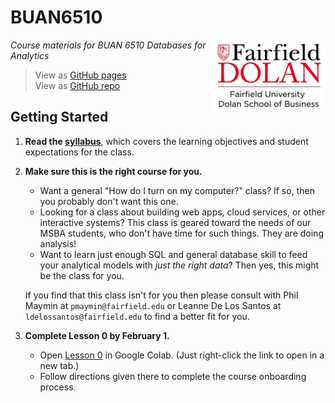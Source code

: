 # BUAN6510
<img src="https://github.com/christopherhuntley/BUAN5405-docs/blob/master/Slides/img/Dolan.png?raw=true" width="180px" align="right">

_Course materials for BUAN 6510 Databases for Analytics_   
>View as [GitHub pages](https://christopherhuntley.github.io/BUAN6500/)  
>View as [GitHub repo](https://github.com/christopherhuntley/BUAN6500)    

## Getting Started
1. **Read the [syllabus](Syllabus.md)**, which covers the learning objectives and student expectations for the class. 
2. **Make sure this is the right course for you.**   
   * Want a general "How do I turn on my computer?" class? If so, then you probably don't want this one. 
   * Looking for a class about building web apps, cloud services, or other interactive systems? This class is geared toward the needs of our MSBA students, who don't have time for such things. They are doing analysis!
   * Want to learn just enough SQL and general database skill to feed your analytical models with _just the right data_? Then yes, this might be the class for you. 
   
   If you find that this class isn't for you then please consult with Phil Maymin at `pmaymin@fairfield.edu` or Leanne De Los Santos at `ldelossantos@fairfield.edu` to find a better fit for you. 
3. **Complete Lesson 0 by February 1.**
    * Open [Lesson 0](https://colab.research.google.com/github/christopherhuntley/BUAN6510/blob/master/L0_Course_Onboarding.ipynb) in Google Colab. (Just right-click the link to open in a new tab.)
    * Follow directions given there to complete the course onboarding process. 
